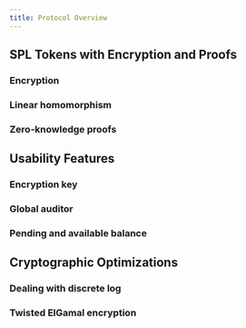 ```yaml
---
title: Protocol Overview
---
```


## SPL Tokens with Encryption and Proofs

### Encryption

### Linear homomorphism

### Zero-knowledge proofs

## Usability Features

### Encryption key

### Global auditor

### Pending and available balance

## Cryptographic Optimizations

### Dealing with discrete log

### Twisted ElGamal encryption
